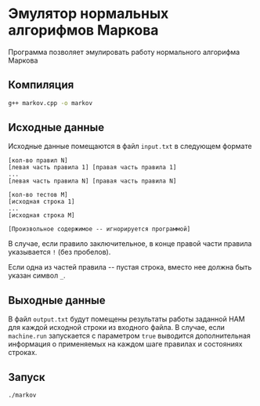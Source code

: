 # Эмулятор нормальных алгорифмов Маркова

Программа позволяет эмулировать работу нормального алгорифма Маркова

## Компиляция

``` bash
g++ markov.cpp -o markov
```

## Иcходные данные

Исходные данные помещаются в файл `input.txt` в следующем формате

```
[кол-во правил N]
[левая часть правила 1] [правая часть правила 1]
...
[левая часть правила N] [правая часть правила N]

[кол-во тестов M]
[исходная строка 1]
...
[исходная строка M]

[Произвольное содержимое -- игнорируется программой]
```

В случае, если правило заключительное, в конце правой части правила указывается `!` (без пробелов).

Если одна из частей правила -- пустая строка, вместо нее должна быть указан символ `_`.

## Выходные данные

В файл `output.txt` будут помещены результаты работы заданной НАМ для каждой исходной строки из входного файла.
В случае, если `machine.run` запускается с параметром `true` выводится дополнительная информация о применяемых на каждом шаге правилах и состояниях строках.

## Запуск

``` bash
./markov
```
```
